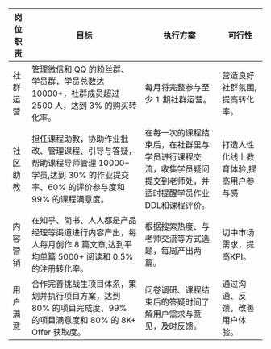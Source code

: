 | 岗位职责 | 目标 | 执行方案 | 可行性 |
|-|-|-|-|
|社群运营|管理微信和 QQ 的粉丝群、学员群，学员总数达 10000+，社群成员超过 2500 人，达到 3% 的购买转化率。|每月将完整参与至少 1 期社群运营。|营造良好社群氛围,提高转化率。|
| 社区助教 | 担任课程助教，协助作业批改、管理课程、引导与答疑，帮助课程导师管理 10000+ 学员,达到 30% 的作业提交率、60% 的评价参与度和 99% 的课程满意度。 | 在每一次的课程结束后，在社群里与学员进行课程交流，收集学员疑问提交到老师处，并适时提醒学员作业DDL和课程评价。 | 打造人性化线上教育体验,提高用户参与感 |
| 内容营销 | 在知乎、简书、人人都是产品经理等渠道进行内容产出，每人每月创作 8 篇文章,达到平均单篇 5000+ 阅读和 0.5% 的注册转化率。 | 根据搜索热度、与老师交流等方式选题，每周产出两篇。 | 切中市场需求，提高KPI。 |
| 用户满意 | 合作完善挑战生项目体系，策划并执行项目方案，达到 80% 的项目完成度、99% 的项目满意度和 80% 的 8K+ Offer 获取度。 | 问卷调研、课程结束后的答疑时间了解用户需求与意见，及时反馈。 | 通过沟通、反馈，改善用户体验。 |
